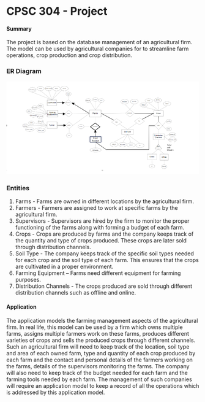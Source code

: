 # CPSC 304 - Project
#### Summary 
The project is based on the database management of an agricultural firm. The model can be
used by agricultural companies for to streamline farm operations, crop production and crop
distribution.

### ER Diagram
![alt text](image.png)
### Entities
1. Farms - Farms are owned in different locations by the agricultural firm.
2. Farmers - Farmers are assigned to work at specific farms by the agricultural
firm. 
3. Supervisors - Supervisors are hired by the firm to monitor the proper functioning
of the farms along with forming a budget of each farm.
4. Crops - Crops are produced by farms and the company keeps track of the
quantity and type of crops produced. These crops are later sold through
distribution channels.
5. Soil Type - The company keeps track of the specific soil types needed for each
crop and the soil type of each farm. This ensures that the crops are cultivated in a
proper environment.
6. Farming Equipment – Farms need different equipment for farming purposes.
7. Distribution Channels - The crops produced are sold through different
distribution channels such as offline and online.

#### Application
The application models the farming management aspects of the agricultural firm. In real life, this model can be used by a firm which owns multiple farms, assigns multiple farmers work on these farms, produces different varieties of crops and sells the produced crops through different channels. Such an agricultural firm will
need to keep track of the location, soil type and area of each owned farm, type and quantity of each crop produced by each farm and the contact and personal
details of the farmers working on the farms, details of the supervisors monitoring the farms. The company will also need to keep track of the budget needed for
each farm and the farming tools needed by each farm. The management of such companies will require an application model to keep a record of all the operations which is addressed by this application model.
